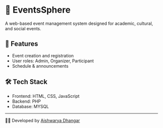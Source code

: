 # 🎉 EventsSphere  
A web-based event management system designed for academic, cultural, and social events.  

## 🚀 Features
- Event creation and registration  
- User roles: Admin, Organizer, Participant  
- Schedule & announcements  

## 🛠️ Tech Stack
- Frontend: HTML, CSS, JavaScript  
- Backend: PHP
- Database: MYSQL

---
👩‍💻 Developed by [Aishwarya Dhangar](https://github.com/AishwaryaDhangar14)

